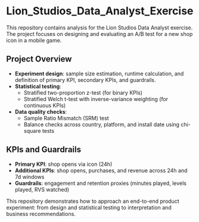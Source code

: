 # Lion_Studios_Data_Analyst_Exercise

This repository contains analysis for the Lion Studios Data Analyst exercise.  
The project focuses on designing and evaluating an A/B test for a new shop icon in a mobile game.

## Project Overview
- **Experiment design**: sample size estimation, runtime calculation, and definition of primary KPI, secondary KPIs, and guardrails.  
- **Statistical testing**:  
  - Stratified two-proportion z-test (for binary KPIs)  
  - Stratified Welch t-test with inverse-variance weighting (for continuous KPIs)  
- **Data quality checks**:  
  - Sample Ratio Mismatch (SRM) test  
  - Balance checks across country, platform, and install date using chi-square tests  

## KPIs and Guardrails
- **Primary KPI**: shop opens via icon (24h)  
- **Additional KPIs**: shop opens, purchases, and revenue across 24h and 7d windows  
- **Guardrails**: engagement and retention proxies (minutes played, levels played, RVS watched)  

This repository demonstrates how to approach an end-to-end product experiment: from design and statistical testing to interpretation and business recommendations.
